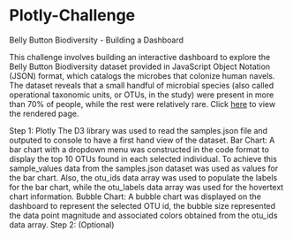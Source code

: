 # Plotly-Challenge

Belly Button Biodiversity - Building a Dashboard

This challenge involves building an interactive dashboard to explore the Belly Button Biodiversity dataset provided in JavaScript Object Notation (JSON) format, which catalogs the microbes that colonize human navels.
The dataset reveals that a small handful of microbial species (also called operational taxonomic units, or OTUs, in the study) were present in more than 70% of people, while the rest were relatively rare. Click [here](https://jonathanezeugo.github.io/Plotly-Challenge/StarterCode/index.html) to view the rendered page.

Step 1: Plotly
The D3 library was used to read the samples.json file and outputed to console to have a first hand view of the dataset.
Bar Chart:
A bar chart with a dropdown menu was constructed in the code format to display the top 10 OTUs found in each selected individual. To achieve this sample_values data from the samples.json dataset was used as values for the bar chart.
Also, the otu_ids data array was used to populate the labels for the bar chart, while the otu_labels data array was used for the hovertext chart information.
Bubble Chart:
A bubble chart was displayed on the dashboard to represent the selected OTU id, the bubble size represented the data point magnitude and associated colors obtained from the otu_ids data array. 
Step 2: (Optional)
